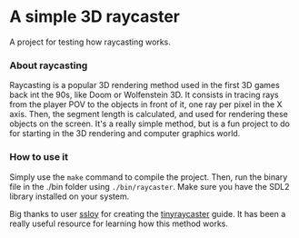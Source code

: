 # A simple 3D raycaster
A project for testing how raycasting works.

### About raycasting
Raycasting is a popular 3D rendering method used in the first 3D games back int the 90s, like Doom or Wolfenstein 3D. It consists in tracing rays from the player POV to the objects in front of it, one ray per pixel in the X axis. Then, the segment length is calculated, and used for rendering these objects on the screen. It's a really simple method, but is a fun project to do for starting in the 3D rendering and computer graphics world.

### How to use it
Simply use the ```make``` command to compile the project. Then, run the binary file in the ./bin folder using ```./bin/raycaster```. Make sure you have the SDL2 library installed on your system.

Big thanks to user [ssloy](https://github.com/ssloy) for creating the [tinyraycaster](https://github.com/ssloy/tinyraycaster) guide. It has been a really useful resource for learning how this method works.

